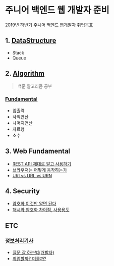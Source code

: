 # 주니어 백엔드 웹 개발자 준비

2019년 하반기 주니어 백엔드 웹개발자 취업목표

## 1. [DataStructure](https://github.com/dongw00/Junior-Web-programmer/tree/master/DataStructure)

- Stack
- Queue
  <br >

## 2. [Algorithm](https://github.com/dongw00/Junior-Web-programmer/tree/master/Algorithm)

> 백준 알고리즘 공부

### [Fundamental](https://github.com/dongw00/Junior-Web-programmer/tree/master/Algorithm/Fundamental)

- 입출력
- 사칙연산
- 나머지연산
- 자료형
- 소수

## 3. Web Fundamental

- [REST API 제대로 알고 사용하기](https://meetup.toast.com/posts/92)
- [브라우저는 어떻게 동작하는가](https://d2.naver.com/helloworld/59361)
- [URI vs URL vs URN](https://mygumi.tistory.com/139)

## 4. Security

- [암호화 이것만 알면 된다](https://www.slideshare.net/ssuser800974/ss-76664853)
- [해시와 암호화 차이점, 사용용도](https://jeong-pro.tistory.com/92)

## ETC

### [정보처리기사](https://github.com/dongw00/Junior-Web-programmer/tree/master/%EC%A0%95%EB%B3%B4%EC%B2%98%EB%A6%AC%EA%B8%B0%EC%82%AC)

- [질문 잘 하는법(개발자)](https://www.youtube.com/watch?v=L2p1mdpxD5w)
- [취업할까? 미룰까?](https://jojoldu.tistory.com/398)
